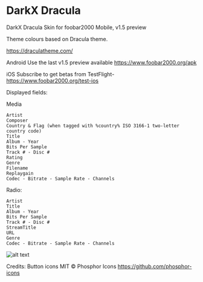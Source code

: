 # DarkX Dracula
DarkX Dracula Skin for foobar2000 Mobile, v1.5 preview

Theme colours based on Dracula theme. 

https://draculatheme.com/

Android
Use the last v1.5 preview available https://www.foobar2000.org/apk

iOS
Subscribe to get betas from TestFlight-
https://www.foobar2000.org/test-ios


Displayed fields:

Media

    Artist
    Composer
    Country & Flag (when tagged with %country% ISO 3166-1 two-letter country code)
    Title
    Album - Year
	Bits Per Sample
    Track # - Disc #
    Rating
    Genre
    Filename
    Replaygain
    Codec - Bitrate - Sample Rate - Channels


Radio:

    Artist
    Title
    Album - Year
	Bits Per Sample
    Track # - Disc #
    StreamTitle
    URL
    Genre
    Codec - Bitrate - Sample Rate - Channels

![alt text](https://i.imgur.com/EpS7w1v.jpeg)

Credits:
Button icons MIT © Phosphor Icons https://github.com/phosphor-icons

